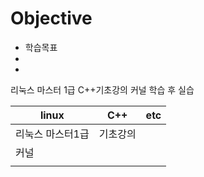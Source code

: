 # Objective

* 학습목표
* 
* 

리눅스 마스터 1급
C++기초강의
커널 학습 후 실습 


| linux | C++ | etc |
|----------|----------|----------|
| 리눅스 마스터1급 | 기초강의 |  |
| 커널 | |  |
|  |  |  |

